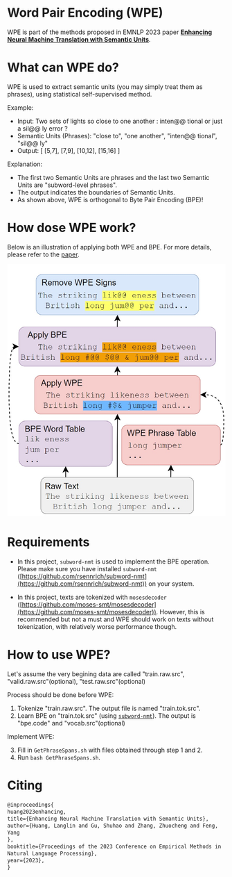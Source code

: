 Word Pair Encoding (WPE)
=======

WPE is part of the methods proposed in EMNLP 2023 paper [**Enhancing Neural Machine Translation with Semantic Units**](https://arxiv.org/abs/2310.11360).

What can WPE do?
=======

WPE is used to extract semantic units (you may simply treat them as phrases), using statistical self-supervised method. 

Example:
* Input: Two sets of lights so close to one another : inten@@ tional or just a sil@@ ly error ?
* Semantic Units (Phrases): "close to", "one another", "inten@@ tional", "sil@@ ly"
* Output: [ [5,7], [7,9], [10,12], [15,16] ]

Explanation:
* The first two Semantic Units are phrases and the last two Semantic Units are "subword-level phrases".
* The output indicates the boundaries of Semantic Units.
* As shown above, WPE is orthogonal to Byte Pair Encoding (BPE)!

How dose WPE work?
=======

Below is an illustration of applying both WPE and BPE. For more details, please refer to the [paper](https://arxiv.org/abs/2310.11360).

![image](img/WPE.jpg)

Requirements
=======

* In this project, `subword-nmt` is used to implement the BPE operation. Please make sure you have installed `subword-nmt` ([https://github.com/rsennrich/subword-nmt](https://github.com/rsennrich/subword-nmt)) on your system.

* In this project, texts are tokenized with `mosesdecoder` ([https://github.com/moses-smt/mosesdecoder](https://github.com/moses-smt/mosesdecoder)). However, this is recommended but not a must and WPE should work on texts without tokenization, with relatively worse performance though.

# How to use WPE?
Let's assume the very begining data are called "train.raw.src", "valid.raw.src"(optional), "test.raw.src"(optional)

Process should be done before WPE:

1. Tokenize "train.raw.src". The output file is named "train.tok.src".
2. Learn BPE on "train.tok.src" (using [`subword-nmt`](https://github.com/rsennrich/subword-nmt)). The output is "bpe.code" and "vocab.src"(optional)

Implement WPE:

3. Fill in `GetPhraseSpans.sh` with files obtained through step 1 and 2. 
4. Run `bash GetPhraseSpans.sh`.

# Citing

```
@inproceedings{
huang2023enhancing,
title={Enhancing Neural Machine Translation with Semantic Units},
author={Huang, Langlin and Gu, Shuhao and Zhang, Zhuocheng and Feng, Yang
},
booktitle={Proceedings of the 2023 Conference on Empirical Methods in Natural Language Processing},
year={2023},
}
```